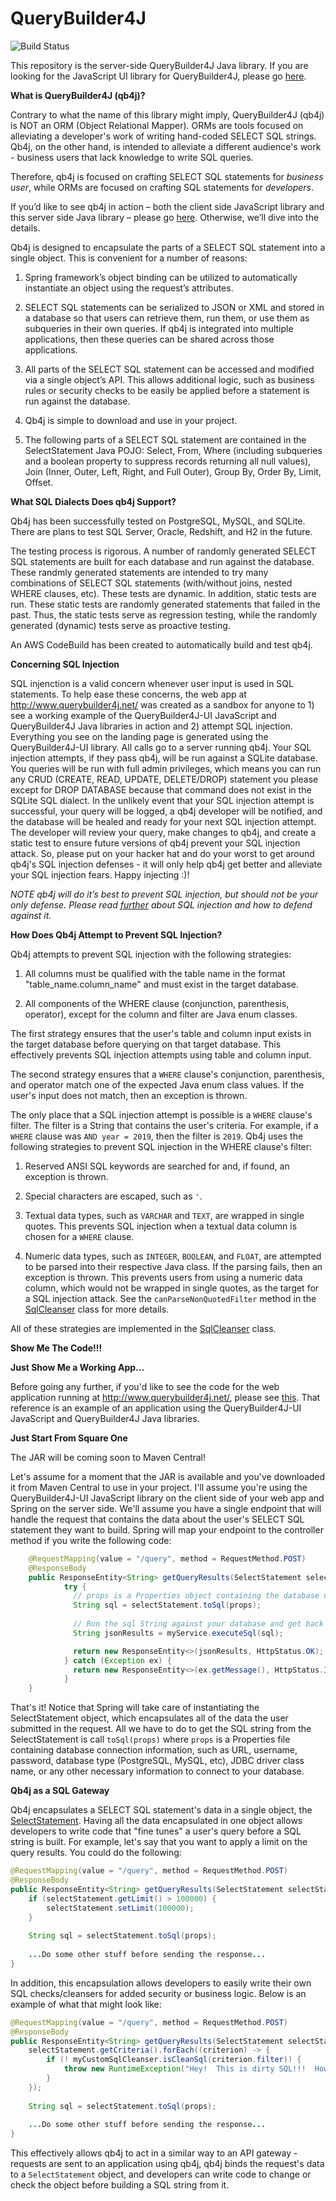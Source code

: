 # QueryBuilder4J
![Build Status](https://codebuild.us-east-1.amazonaws.com/badges?uuid=eyJlbmNyeXB0ZWREYXRhIjoiYWNYVXdQWWlCWmMvWmVOL2tnTXhTZ0dEd3RvQTl5QzBaalJRYXBVMnBQdm5YY0d5RmFzR3dUajBMRlNBVGtrMVVDeG1WVWVzeVZIYytVVjlnblhQblpNPSIsIml2UGFyYW1ldGVyU3BlYyI6IkdJcGdGNTVOVHB3U0l1K3giLCJtYXRlcmlhbFNldFNlcmlhbCI6MX0%3D&branch=master)

This repository is the server-side QueryBuilder4J Java library.  If you are looking for the JavaScript UI library for QueryBuilder4J, please go [here](https://github.com/jones-chris/QueryBuilder4J-UI).  

**What is QueryBuilder4J (qb4j)?**

Contrary to what the name of this library might imply, QueryBuilder4J (qb4j) is NOT an ORM (Object Relational Mapper).  ORMs are tools focused on alleviating a developer's work of writing hand-coded SELECT SQL strings.  Qb4j, on the other hand, is intended to alleviate a different audience's work - business users that lack knowledge to write SQL queries.  

Therefore, qb4j is focused on crafting SELECT SQL statements for *business user*, while ORMs are focused on crafting SQL statements for *developers*.

If you’d like to see qb4j in action – both the client side JavaScript library and this server side Java library – please go [here]( http://www.querybuilder4j.net/).  Otherwise, we’ll dive into the details.

Qb4j is designed to encapsulate the parts of a SELECT SQL statement into a single object.  This is convenient for a number of reasons:

1)	Spring framework’s object binding can be utilized to automatically instantiate an object using the request’s attributes.

2)	SELECT SQL statements can be serialized to JSON or XML and stored in a database so that users can retrieve them, run them, or use them as subqueries in their own queries.  If qb4j is integrated into multiple applications, then these queries can be shared across those applications.

3)	All parts of the SELECT SQL statement can be accessed and modified via a single object’s API.  This allows additional logic, such as business rules or security checks to be easily be applied before a statement is run against the database. 

4)	Qb4j is simple to download and use in your project.

5)	The following parts of a SELECT SQL statement are contained in the SelectStatement Java POJO:  Select, From, Where (including subqueries and a boolean property to suppress records returning all null values), Join (Inner, Outer, Left, Right, and Full Outer), Group By, Order By, Limit, Offset. 

**What SQL Dialects Does qb4j Support?**

Qb4j has been successfully tested on PostgreSQL, MySQL, and SQLite.  There are plans to test SQL Server, Oracle, Redshift, and H2 in the future.  

The testing process is rigorous.  A number of randomly generated SELECT SQL statements are built for each database and run against the database.  These randmly generated statements are intended to try many combinations of SELECT SQL statements (with/without joins, nested WHERE clauses, etc).  These tests are dynamic.  In addition, static tests are run.  These static tests are randomly generated statements that failed in the past.  Thus, the static tests serve as regression testing, while the randomly generated (dynamic) tests serve as proactive testing.  

An AWS CodeBuild has been created to automatically build and test qb4j.  

**Concerning SQL Injection**

SQL injenction is a valid concern whenever user input is used in SQL statements.   To help ease these concerns, the web app at  http://www.querybuilder4j.net/ was created as a sandbox for anyone to 1) see a working example of the QueryBuilder4J-UI JavaScript and QueryBuilder4J Java libraries in action and 2) attempt SQL injection.  Everything you see on the landing page is generated using the QueryBuilder4J-UI library.  All calls go to a server running qb4j.  Your SQL injection attempts, if they pass qb4j, will be run against a SQLite database.  You queries will be run with full admin privileges, which means you can run any CRUD (CREATE, READ, UPDATE, DELETE/DROP) statement you please except for DROP DATABASE because that command does not exist in the SQLite SQL dialect.  In the unlikely event that your SQL injection attempt is successful, your query will be logged, a qb4j developer will be notified, and the database will be healed and ready for your next SQL injection attempt.  The developer will review your query, make changes to qb4j, and create a static test to ensure future versions of qb4j prevent your SQL injection attack.  So, please put on your hacker hat and do your worst to get around qb4j's SQL injection defenses - it will only help qb4j get better and alleviate your SQL injection fears.  Happy injecting :)!  

*NOTE  qb4j will do it’s best to prevent SQL injection, but should not be your only defense.  Please read [further](https://www.owasp.org/index.php/SQL_Injection) about SQL injection and how to defend against it.*

**How Does Qb4j Attempt to Prevent SQL Injection?**

Qb4j attempts to prevent SQL injection with the following strategies:

1) All columns must be qualified with the table name in the format "table_name.column_name" and must exist in the target database.

2) All components of the WHERE clause (conjunction, parenthesis, operator), except for the column and filter are Java enum classes.

The first strategy ensures that the user's table and column input exists in the target database before querying on that target database.  This effectively prevents SQL injection attempts using table and column input. 

The second strategy ensures that a ```WHERE``` clause's conjunction, parenthesis, and operator match one of the expected Java enum class values.  If the user's input does not match, then an exception is thrown.

The only place that a SQL injection attempt is possible is a ```WHERE``` clause's filter.  The filter is a String that contains the user's criteria.  For example, if a ```WHERE``` clause was ```AND year = 2019```, then the filter is ```2019```.  Qb4j uses the following strategies to prevent SQL injection in the WHERE clause's filter:

1) Reserved ANSI SQL keywords are searched for and, if found, an exception is thrown.

2) Special characters are escaped, such as ```'```.

3) Textual data types, such as ```VARCHAR``` and ```TEXT```, are wrapped in single quotes.  This prevents SQL injection when a textual data column is chosen for a ```WHERE``` clause.

4) Numeric data types, such as ```INTEGER```, ```BOOLEAN```, and ```FLOAT```, are attempted to be parsed into their respective Java class.  If the parsing fails, then an exception is thrown.  This prevents users from using a numeric data column, which would not be wrapped in single quotes, as the target for a SQL injection attack.  See the ```canParseNonQuotedFilter``` method in the [SqlCleanser](https://github.com/jones-chris/QueryBuilder4J/blob/master/src/main/java/com/querybuilder4j/sqlbuilders/SqlCleanser.java) class for more details.

All of these strategies are implemented in the [SqlCleanser](https://github.com/jones-chris/QueryBuilder4J/blob/master/src/main/java/com/querybuilder4j/sqlbuilders/SqlCleanser.java) class.

**Show Me The Code!!!**

**Just Show Me a Working App...**

Before going any further, if you'd like to see the code for the web application running at http://www.querybuilder4j.net/, please see [this](https://github.com/jones-chris/QueryBuilder4JMVC).  That reference is an example of an application using the QueryBuilder4J-UI JavaScript and QueryBuilder4J Java libraries.  

**Just Start From Square One**

The JAR will be coming soon to Maven Central!

Let's assume for a moment that the JAR is available and you've downloaded it from Maven Central to use in your project.  I'll assume you're using the QueryBuilder4J-UI JavaScript library on the client side of your web app and Spring on the server side.  We'll assume you have a single endpoint that will handle the request that contains the data about the user's SELECT SQL statement they want to build.  Spring will map your endpoint to the controller method if you write the following code:

```Java
    @RequestMapping(value = "/query", method = RequestMethod.POST)
    @ResponseBody
    public ResponseEntity<String> getQueryResults(SelectStatement selectStatement) {
            try {
              // props is a Properties object containing the database url, username, etc that the generated SQL should be executed against.
              String sql = selectStatement.toSql(props); 
              
              // Run the sql String against your database and get back a JSON string containing the query results.
              String jsonResults = myService.executeSql(sql);

              return new ResponseEntity<>(jsonResults, HttpStatus.OK);
            } catch (Exception ex) {
              return new ResponseEntity<>(ex.getMessage(), HttpStatus.INTERNAL_SERVER_ERROR);
            }
    }
```

That's it!  Notice that Spring will take care of instantiating the SelectStatement object, which encapsulates all of the data the user submitted in the request.  All we have to do to get the SQL string from the SelectStatement is call ```toSql(props)``` where ```props``` is a Properties file containing database connection information, such as URL, username, password, database type (PostgreSQL, MySQL, etc), JDBC driver class name, or any other necessary information to connect to your database.

**Qb4j as a SQL Gateway**

Qb4j encapsulates a SELECT SQL statement's data in a single object, the [SelectStatement](https://github.com/jones-chris/QueryBuilder4J/blob/master/src/main/java/com/querybuilder4j/sqlbuilders/statements/SelectStatement.java).  Having all the data encapsulated in one object allows developers to write code that "fine tunes" a user's query before a SQL string is built.  For example, let's say that you want to apply a limit on the query results.  You could do the following:

```Java
@RequestMapping(value = "/query", method = RequestMethod.POST)
@ResponseBody
public ResponseEntity<String> getQueryResults(SelectStatement selectStatement) {
    if (selectStatement.getLimit() > 100000) {
        selectStatement.setLimit(100000);
    }
    
    String sql = selectStatement.toSql(props);
    
    ...Do some other stuff before sending the response...
}
```

In addition, this encapsulation allows developers to easily write their own SQL checks/cleansers for added security or business logic.  Below is an example of what that might look like:

```Java
@RequestMapping(value = "/query", method = RequestMethod.POST)
@ResponseBody
public ResponseEntity<String> getQueryResults(SelectStatement selectStatement) {
    selectStatement.getCriteria().forEach((criterion) -> {
        if (! myCustomSqlCleanser.isCleanSql(criterion.filter)) {
            throw new RuntimeException("Hey!  This is dirty SQL!!!  How dare you!!!");
        }
    });
    
    String sql = selectStatement.toSql(props);
    
    ...Do some other stuff before sending the response...
}
```

This effectively allows qb4j to act in a similar way to an API gateway - requests are sent to an application using qb4j, qb4j binds the request's data to a ```SelectStatement``` object, and developers can write code to change or check the object before building a SQL string from it.
